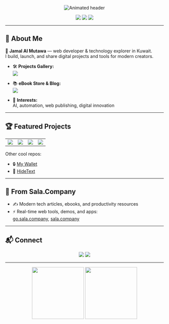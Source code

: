 <!-- Banner & Badges -->
<p align="center">
  <img src="https://readme-typing-svg.demolab.com?font=Fira+Code&pause=1000&color=18A5FF&width=435&lines=👋+Hi,+I%27m+Jamal;Web+Developer+%7C+AI+Explorer;Building+Projects+@+Sala+Company" alt="Animated header" />
</p>
<p align="center">
  <img src="https://img.shields.io/badge/Location-Kuwait-blue?logo=world" />
  <img src="https://img.shields.io/badge/Blog-sala.company-blueviolet" />
  <img src="https://img.shields.io/badge/Projects-go.sala.company-green" />
</p>

---

## 🚀 About Me

🌟 **Jamal Al Mutawa** — web developer & technology explorer in Kuwait.  
I build, launch, and share digital projects and tools for modern creators.

- 🛠️ **Projects Gallery:**  
  <a href="https://go.sala.company"><img src="https://img.shields.io/badge/see%20my%20projects-go.sala.company-18A5FF?logo=github" /></a>

- 📚 **eBook Store & Blog:**  
  <a href="https://sala.company"><img src="https://img.shields.io/badge/explore%20sala.company-blueviolet?logo=bookstack" /></a>

- 🤖 **Interests:**  
  AI, automation, web publishing, digital innovation

---

## 🏆 Featured Projects

<table>
  <tr>
    <td align="center"><a href="https://breakout.sala.company"><img src="https://img.shields.io/badge/play-breakout%20game-yellow" /></a></td>
    <td align="center"><a href="https://galacticdefender.sala.company"><img src="https://img.shields.io/badge/play-galactic%20defender-purple" /></a></td>
    <td align="center"><a href="https://webai.sala.company"><img src="https://img.shields.io/badge/learn-AI%20presentations-blue" /></a></td>
    <td align="center"><a href="https://understand.sala.company"><img src="https://img.shields.io/badge/read-understand%20AI-18A5FF" /></a></td>
  </tr>
</table>

Other cool repos:  
- 🔒 [My Wallet](https://github.com/jamalxcode/mywallet)  
- 🔏 [HideText](https://github.com/jamalxcode/hidetext)  

---

## 📰 From Sala.Company

- ✍️ Modern tech articles, ebooks, and productivity resources  
- ⚡ Real-time web tools, demos, and apps:  
  [go.sala.company](https://go.sala.company), [sala.company](https://sala.company)

---

## 📬 Connect

<div align="center">
  <a href="https://www.linkedin.com/in/jamal-al-mutawa/"><img src="https://img.shields.io/badge/-LinkedIn-blue?style=flat&logo=linkedin" /></a>
  <a href="https://x.com/jamalxcode"><img src="https://img.shields.io/badge/-X%20(Twitter)-1DA1F2?style=flat&logo=twitter" /></a>
</div>

---

<!-- Github Stats -->
<p align="center">
  <img src="https://github-readme-stats.vercel.app/api?username=jamalxcode&show_icons=true&theme=react" height="165" />
  <img src="https://github-readme-streak-stats.herokuapp.com/?user=jamalxcode&theme=react" height="165"/>
</p>

